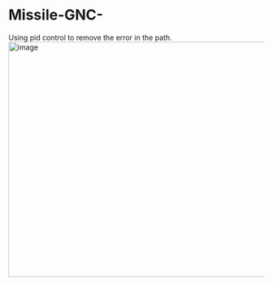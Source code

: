 # Missile-GNC-
Using pid control to remove the error in the path.
<img width="953" height="462" alt="image" src="https://github.com/user-attachments/assets/93358df0-434c-4313-98a9-3ece61374cdc" />
